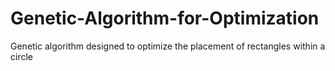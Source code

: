 # Genetic-Algorithm-for-Optimization
Genetic algorithm designed to optimize the placement of rectangles within a circle
